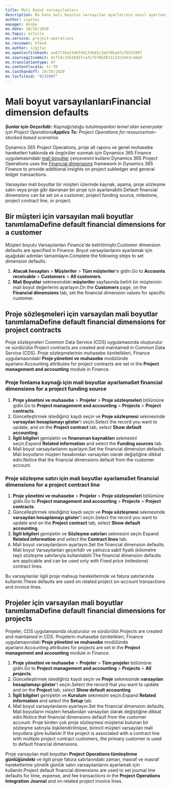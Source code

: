 ```yaml
---
title: Mali boyut varsayılanları
description: Bu konu mali boyutun varsayılan ayarlarının nasıl ayarlanacağı hakkında bilgi sağlar.
author: sigitac
manager: Annbe
ms.date: 10/26/2020
ms.topic: article
ms.service: project-operations
ms.reviewer: kfend
ms.author: sigitac
ms.openlocfilehash: aa6771ba5346fd4133b82c3e670badfa7655299f
ms.sourcegitcommit: 4cf1dc1561b92fca4175f0b3813133c5e63ce8e6
ms.translationtype: HT
ms.contentlocale: tr-TR
ms.lasthandoff: 10/28/2020
ms.locfileid: "4131907"
---
```

# <a name="financial-dimension-defaults"></a><span data-ttu-id="0a6af-103">Mali boyut varsayılanları</span><span class="sxs-lookup"><span data-stu-id="0a6af-103">Financial dimension defaults</span></span>

<span data-ttu-id="0a6af-104">_**Şunlar için Geçerlidir:** Kaynağı/stoğu tutulmayanları temel alan senaryolar için Project Operations_</span><span class="sxs-lookup"><span data-stu-id="0a6af-104">_**Applies To:** Project Operations for resource/non-stocked based scenarios_</span></span>

<span data-ttu-id="0a6af-105">Dynamics 365 Project Operations, proje alt raporu ve genel muhasebe hareketleri hakkında ek öngörüler sunmak için Dynamics 365 Finance uygulamasındaki [mali boyutlar](https://docs.microsoft.com/dynamics365/finance/general-ledger/financial-dimensions) çerçevesini kullanır.</span><span class="sxs-lookup"><span data-stu-id="0a6af-105">Dynamics 365 Project Operations uses the [Financial dimensions](https://docs.microsoft.com/dynamics365/finance/general-ledger/financial-dimensions) framework in Dynamics 365 Finance to provide additional insights on project subledger and general ledger transactions.</span></span>

<span data-ttu-id="0a6af-106">Varsayılan mali boyutlar bir müşteri üzerinde kaynak, aşama, proje sözleşme satırı veya proje gibi davranan bir proje için ayarlanabilir.</span><span class="sxs-lookup"><span data-stu-id="0a6af-106">Default financial dimensions can be set on a customer, project funding source, milestone, project contract line, or project.</span></span>

## <a name="define-default-financial-dimensions-for-a-customer"></a><span data-ttu-id="0a6af-107">Bir müşteri için varsayılan mali boyutlar tanımlama</span><span class="sxs-lookup"><span data-stu-id="0a6af-107">Define default financial dimensions for a customer</span></span>

<span data-ttu-id="0a6af-108">Müşteri boyutu Varsayılanları Finance'de belirtilmiştir.</span><span class="sxs-lookup"><span data-stu-id="0a6af-108">Customer dimension defaults are specified in Finance.</span></span> <span data-ttu-id="0a6af-109">Boyut varsayılanlarını ayarlamak için aşağıdaki adımları tamamlayın.</span><span class="sxs-lookup"><span data-stu-id="0a6af-109">Complete the following steps to set dimension defaults.</span></span>

1. <span data-ttu-id="0a6af-110">**Alacak hesapları** > **Müşteriler** > **Tüm müşteriler**'e gidin.</span><span class="sxs-lookup"><span data-stu-id="0a6af-110">Go to **Accounts receivable** > **Customers** > **All customers**.</span></span>
2. <span data-ttu-id="0a6af-111">**Mali Boyutlar** sekmesindeki **müşteriler** sayfasında belirli bir müşterinin mali boyut değerlerini ayarlayın.</span><span class="sxs-lookup"><span data-stu-id="0a6af-111">On the **Customers** page, on the **Financial dimensions** tab, set the financial dimension values for specific customer.</span></span>

## <a name="define-default-financial-dimensions-for-project-contracts"></a><span data-ttu-id="0a6af-112">Proje sözleşmeleri için varsayılan mali boyutlar tanımlama</span><span class="sxs-lookup"><span data-stu-id="0a6af-112">Define default financial dimensions for project contracts</span></span>

<span data-ttu-id="0a6af-113">Proje sözleşmeleri Common Data Service (CDS) uygulamasında oluşturulur ve sürdürülür.</span><span class="sxs-lookup"><span data-stu-id="0a6af-113">Project contracts are created and maintained in Common Data Service (CDS).</span></span> <span data-ttu-id="0a6af-114">Proje sözleşmelerinin muhasebe öznitelikleri, Finance uygulamasındaki **Proje yönetimi ve muhasebe** modülünde ayarlanır.</span><span class="sxs-lookup"><span data-stu-id="0a6af-114">Accounting attributes for project contracts are set in the **Project management and accounting** module in Finance.</span></span>

### <a name="set-financial-dimensions-for-a-project-funding-source"></a><span data-ttu-id="0a6af-115">Proje fonlama kaynağı için mali boyutlar ayarlama</span><span class="sxs-lookup"><span data-stu-id="0a6af-115">Set financial dimensions for a project funding source</span></span>

1. <span data-ttu-id="0a6af-116">**Proje yönetimi ve muhasebe** > **Projeler** > **Proje sözleşmeleri** bölümüne gidin.</span><span class="sxs-lookup"><span data-stu-id="0a6af-116">Go to **Project management and accounting** > **Projects** > **Project contracts**.</span></span>
2. <span data-ttu-id="0a6af-117">Güncelleştirmek istediğiniz kaydı seçin ve **Proje sözleşmesi** sekmesinde **varsayılan hesaplamayı göster**'i seçin.</span><span class="sxs-lookup"><span data-stu-id="0a6af-117">Select the record you want to update, and on the **Project contract** tab, select **Show default accounting**.</span></span>
3. <span data-ttu-id="0a6af-118">**İlgili bilgileri** genişletin ve **finansman kaynakları** sekmesini seçin.</span><span class="sxs-lookup"><span data-stu-id="0a6af-118">Expand **Related information** and select the **Funding sources** tab.</span></span>
4. <span data-ttu-id="0a6af-119">Mali boyut varsayılanlarını ayarlayın.</span><span class="sxs-lookup"><span data-stu-id="0a6af-119">Set the financial dimension defaults.</span></span> <span data-ttu-id="0a6af-120">Mali boyutların müşteri hesabından varsayılan olarak değiştiğine dikkat edin.</span><span class="sxs-lookup"><span data-stu-id="0a6af-120">Notice that the financial dimensions default from the customer account.</span></span>

### <a name="set-financial-dimensions-for-a-project-contract-line"></a><span data-ttu-id="0a6af-121">Proje sözleşme satırı için mali boyutlar ayarlama</span><span class="sxs-lookup"><span data-stu-id="0a6af-121">Set financial dimensions for a project contract line</span></span>

1. <span data-ttu-id="0a6af-122">**Proje yönetimi ve muhasebe** > **Projeler** > **Proje sözleşmeleri** bölümüne gidin.</span><span class="sxs-lookup"><span data-stu-id="0a6af-122">Go to **Project management and accounting** > **Projects** > **Project contracts**.</span></span>
2. <span data-ttu-id="0a6af-123">Güncelleştirmek istediğiniz kaydı seçin ve **Proje sözleşmesi** sekmesinde **varsayılan hesaplamayı göster**'i seçin.</span><span class="sxs-lookup"><span data-stu-id="0a6af-123">Select the record you want to update and on the **Project contract** tab, select **Show default accounting**.</span></span>
3. <span data-ttu-id="0a6af-124">**İlgili bilgileri** genişletin ve **Sözleşme satırları** sekmesini seçin.</span><span class="sxs-lookup"><span data-stu-id="0a6af-124">Expand **Related information** and select the **Contract lines** tab.</span></span>
4. <span data-ttu-id="0a6af-125">Mali boyut varsayılanlarını ayarlayın.</span><span class="sxs-lookup"><span data-stu-id="0a6af-125">Set the financial dimension defaults.</span></span> <span data-ttu-id="0a6af-126">Mali boyut Varsayılanları geçerlidir ve yalnızca sabit fiyatlı (kilometre taşı) sözleşme satırlarıyla kullanılabilir.</span><span class="sxs-lookup"><span data-stu-id="0a6af-126">The financial dimension defaults are applicable and can be used only with Fixed price (milestone) contract lines.</span></span>

<span data-ttu-id="0a6af-127">Bu varsayılanlar ilgili proje mahsup hareketlerinde ve fatura satırlarında kullanılır.</span><span class="sxs-lookup"><span data-stu-id="0a6af-127">These defaults are used on related project on-account transactions and invoice lines.</span></span>

## <a name="define-default-financial-dimensions-for-projects"></a><span data-ttu-id="0a6af-128">Projeler için varsayılan mali boyutlar tanımlama</span><span class="sxs-lookup"><span data-stu-id="0a6af-128">Define default financial dimensions for projects</span></span>

<span data-ttu-id="0a6af-129">Projeler, CDS uygulamasında oluşturulur ve sürdürülür.</span><span class="sxs-lookup"><span data-stu-id="0a6af-129">Projects are created and maintained in CDS.</span></span> <span data-ttu-id="0a6af-130">Projelerin muhasebe öznitelikleri, Finance uygulamasındaki **Proje yönetimi ve muhasebe** modülünde ayarlanır.</span><span class="sxs-lookup"><span data-stu-id="0a6af-130">Accounting attributes for projects are set in the **Project management and accounting** module in Finance.</span></span>

1. <span data-ttu-id="0a6af-131">**Proje yönetimi ve muhasebe** > **Projeler** > **Tüm projeler** bölümüne gidin.</span><span class="sxs-lookup"><span data-stu-id="0a6af-131">Go to **Project management and accounting** > **Projects** > **All projects**.</span></span>
2. <span data-ttu-id="0a6af-132">Güncelleştirmek istediğiniz kaydı seçin ve **Proje** sekmesinde **varsayılan hesaplamayı göster**'i seçin.</span><span class="sxs-lookup"><span data-stu-id="0a6af-132">Select the record that you want to update and on the **Project** tab, select **Show default accounting**.</span></span>
3. <span data-ttu-id="0a6af-133">**İlgili bilgileri** genişletin ve **Kurulum** sekmesini seçin.</span><span class="sxs-lookup"><span data-stu-id="0a6af-133">Expand **Related information** and select the **Setup** tab.</span></span>
4. <span data-ttu-id="0a6af-134">Mali boyut varsayılanlarını ayarlayın.</span><span class="sxs-lookup"><span data-stu-id="0a6af-134">Set the financial dimension defaults.</span></span> <span data-ttu-id="0a6af-135">Mali boyutların müşteri hesabından varsayılan olarak değiştiğine dikkat edin.</span><span class="sxs-lookup"><span data-stu-id="0a6af-135">Notice that financial dimensions default from the customer account.</span></span> <span data-ttu-id="0a6af-136">Proje birden çok proje sözleşmesi müşterisi bulunan bir sözleşme satırıyla ilişkilendirilmişse, birincil müşteri varsayılan mali boyutlara göre kullanılır.</span><span class="sxs-lookup"><span data-stu-id="0a6af-136">If the project is associated with a contract line with multiple project contract customers, the primary customer is used to default financial dimensions.</span></span>

<span data-ttu-id="0a6af-137">Proje varsayılan mali boyutları **Project Operations tümleştirme günlüğündeki** ve ilgili proje fatura satırlarındaki zaman, masraf ve masraf hareketlerine yönelik günlük satırı varsayılanlarını ayarlamak için kullanılır.</span><span class="sxs-lookup"><span data-stu-id="0a6af-137">Project default financial dimensions are used to set journal line defaults for time, expense, and fee transactions in the **Project Operations Integration Journal** and on related project invoice lines.</span></span>
